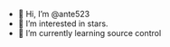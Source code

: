 - 👋 Hi, I’m @ante523
- 👀 I’m interested in stars.
- 🌱 I’m currently learning source control


<!---
ante523/ante523 is a ✨ special ✨ repository because its `README.md` (this file) appears on your GitHub profile.
You can click the Preview link to take a look at your changes.
--->
